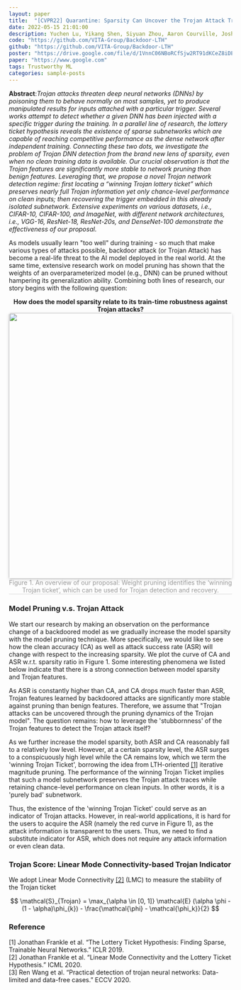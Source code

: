```yaml
---
layout: paper
title:  "[CVPR22] Quarantine: Sparsity Can Uncover the Trojan Attack Trigger for Free"
date: 2022-05-15 21:01:00
description: Yuchen Lu, Yikang Shen, Siyuan Zhou, Aaron Courville, Joshua B. Tenenbaum, Chuang Gan
code: "https://github.com/VITA-Group/Backdoor-LTH"
github: "https://github.com/VITA-Group/Backdoor-LTH"
poster: "https://drive.google.com/file/d/1VnnC06NBoRCfSjw2RT91dKCeZ8iDEXCY/view?usp=sharing"
paper: "https://www.google.com"
tags: Trustworthy ML
categories: sample-posts
---
```


**Abstract**:_Trojan attacks threaten deep neural networks (DNNs) by poisoning them to behave normally on most samples, yet to produce manipulated results for inputs attached with a particular trigger. Several works attempt to detect whether a given DNN has been injected with a specific trigger during the training. In a parallel line of research, the lottery ticket hypothesis reveals the existence of sparse subnetworks which are capable of reaching competitive performance as the dense network after independent training. Connecting these two dots, we investigate the problem of Trojan DNN detection from the brand new lens of sparsity, even when no clean training data is available. Our crucial observation is that the Trojan features are significantly more stable to network pruning than benign features. Leveraging that, we propose a novel Trojan network detection regime: first locating a “winning Trojan lottery ticket” which preserves nearly full Trojan information yet only chance-level performance on clean inputs; then recovering the trigger embedded in this already isolated subnetwork. Extensive experiments on various datasets, i.e., CIFAR-10, CIFAR-100, and ImageNet, with different network architectures, i.e., VGG-16, ResNet-18, ResNet-20s, and DenseNet-100 demonstrate the effectiveness of our proposal._

As models usually learn "too well" during training - so much that make various types of attacks possible, backdoor attack (or Trojan Attack) has become a real-life threat to the AI model deployed in the real world. At the same time, extensive research work on model pruning has shown that the weights of an overparameterized model (e.g., DNN) can be pruned without hampering its generalization ability. Combining both lines of research, our story begins with the following question:

<center>
<b>
How does the model sparsity relate to its train-time robustness against Trojan attacks?
</b>
</center>

<center>
    <img style="border-radius: 0.3125em;
    box-shadow: 0 2px 4px 0 rgba(34,36,38,.12),0 2px 10px 0 rgba(34,36,38,.08);" 
    src="{{ site.url }}/assets/img/publication_preview/sparse_trojan.png" width="600">
    <br>
    <div style="color:orange; border-bottom: 1px solid #d9d9d9;
    display: inline-block;
    color: #999; font-size:18px；
    padding: 2px;">Figure 1. An overview of our proposal: Weight pruning identifies the ‘winning Trojan ticket’, which can be used for Trojan detection and recovery.</div>
</center>

### Model Pruning v.s. Trojan Attack

We start our research by making an observation on the performance change of a backdoored model as we gradually increase the model sparsity with the model pruning technique. More specifically, we would like to see how the clean accuracy (CA) as well as attack success rate (ASR) will change with respect to the increasing sparsity. We plot the curve of CA and ASR w.r.t. sparsity ratio in Figure 1. Some interesting phenomena we listed below indicate that there is a strong connection between model sparsity and Trojan features.

As ASR is constantly higher than CA, and CA drops much faster than ASR, Trojan features learned by backdoored attacks are significantly more stable against pruning than benign features. Therefore, we assume that "Trojan attacks can be uncovered through the pruning dynamics of the Trojan model". The question remains: how to leverage the 'stubbornness' of the Trojan features to detect the Trojan attack itself?

As we further increase the model sparsity, both ASR and CA reasonably fall to a relatively low level. However, at a certain sparsity level, the ASR surges to a conspicuously high level while the CA remains low, which we term the 'winning Trojan Ticket', borrowing the idea from LTH-oriented [\[1\]](#refer-anchor-1) iterative magnitude pruning. The performance of the winning Trojan Ticket implies that such a model subnetwork preserves the Trojan attack traces while retaining chance-level performance on clean inputs. In other words, it is a 'purely bad' subnetwork.

Thus, the existence of the 'winning Trojan Ticket' could serve as an indicator of Trojan attacks. However, in real-world applications, it is hard for the users to acquire the ASR (namely the red curve in Figure 1), as the attack information is transparent to the users. Thus, we need to find a substitute indicator for ASR, which does not require any attack information or even clean data.

### Trojan Score: Linear Mode Connectivity-based Trojan Indicator

We adopt Linear Mode Connectivity [\[2\]](#refer-anchor-2) (LMC) to measure the stability of the Trojan ticket

$$
    \mathcal{S}_{Trojan} = \max_{\alpha \in [0, 1]} \mathcal{E} (\alpha \phi - (1 - \alpha)\phi_{k}) - \frac{\mathcal{\phi} - \mathcal{\phi_k}}{2}
$$



### Reference

<div id="refer-anchor-1"></div> [1] Jonathan Frankle et al. “The Lottery Ticket Hypothesis: Finding Sparse, Trainable Neural Networks.” ICLR 2019. 

<div id="refer-anchor-2"></div> [2] Jonathan Frankle et al. “Linear Mode Connectivity and the Lottery Ticket Hypothesis.” ICML 2020.

<div id="refer-anchor-3"></div> [3] Ren Wang et al. “Practical detection of trojan neural networks: Data-limited and data-free cases.” ECCV 2020.